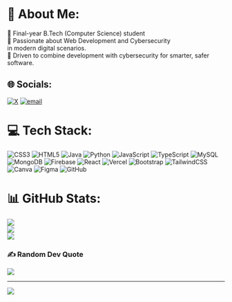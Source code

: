 # 💫 About Me:
👯 Final-year B.Tech (Computer Science) student<br>🤝 Passionate about Web Development and Cybersecurity <br>in modern digital scenarios.<br>🔐 Driven to combine development with cybersecurity for smarter, safer software.




## 🌐 Socials:
[![X](https://img.shields.io/badge/X-black.svg?logo=X&logoColor=white)](https://x.com/Kharola0048) [![email](https://img.shields.io/badge/Email-D14836?logo=gmail&logoColor=white)](mailto:shaileshkharola0048@gmail.com) 

# 💻 Tech Stack:
![CSS3](https://img.shields.io/badge/css3-%231572B6.svg?style=for-the-badge&logo=css3&logoColor=white) ![HTML5](https://img.shields.io/badge/html5-%23E34F26.svg?style=for-the-badge&logo=html5&logoColor=white) ![Java](https://img.shields.io/badge/java-%23ED8B00.svg?style=for-the-badge&logo=openjdk&logoColor=white) ![Python](https://img.shields.io/badge/python-3670A0?style=for-the-badge&logo=python&logoColor=ffdd54)  ![JavaScript](https://img.shields.io/badge/javascript-%23323330.svg?style=for-the-badge&logo=javascript&logoColor=%23F7DF1E)  ![TypeScript](https://img.shields.io/badge/typescript-%23007ACC.svg?style=for-the-badge&logo=typescript&logoColor=white) ![MySQL](https://img.shields.io/badge/mysql-4479A1.svg?style=for-the-badge&logo=mysql&logoColor=white) ![MongoDB](https://img.shields.io/badge/MongoDB-%234ea94b.svg?style=for-the-badge&logo=mongodb&logoColor=white) ![Firebase](https://img.shields.io/badge/firebase-a08021?style=for-the-badge&logo=firebase&logoColor=ffcd34) ![React](https://img.shields.io/badge/react-%2320232a.svg?style=for-the-badge&logo=react&logoColor=%2361DAFB) ![Vercel](https://img.shields.io/badge/vercel-%23000000.svg?style=for-the-badge&logo=vercel&logoColor=white) ![Bootstrap](https://img.shields.io/badge/bootstrap-%238511FA.svg?style=for-the-badge&logo=bootstrap&logoColor=white)  ![TailwindCSS](https://img.shields.io/badge/tailwindcss-%2338B2AC.svg?style=for-the-badge&logo=tailwind-css&logoColor=white)  ![Canva](https://img.shields.io/badge/Canva-%2300C4CC.svg?style=for-the-badge&logo=Canva&logoColor=white) ![Figma](https://img.shields.io/badge/figma-%23F24E1E.svg?style=for-the-badge&logo=figma&logoColor=white) ![GitHub](https://img.shields.io/badge/github-%23121011.svg?style=for-the-badge&logo=github&logoColor=white)   
# 📊 GitHub Stats:
![](https://github-readme-stats.vercel.app/api?username=ShaileshKharola&theme=shadow_green&hide_border=false&include_all_commits=false&count_private=false)<br/>
![](https://nirzak-streak-stats.vercel.app/?user=ShaileshKharola&theme=shadow_green&hide_border=false)<br/>
![](https://github-readme-stats.vercel.app/api/top-langs/?username=ShaileshKharola&theme=shadow_green&hide_border=false&include_all_commits=false&count_private=false&layout=compact)

### ✍️ Random Dev Quote
![](https://quotes-github-readme.vercel.app/api?type=horizontal&theme=radical)

---
[![](https://visitcount.itsvg.in/api?id=ShaileshKharola&icon=0&color=0)](https://visitcount.itsvg.in)

<!-- Proudly created with GPRM ( https://gprm.itsvg.in ) -->

